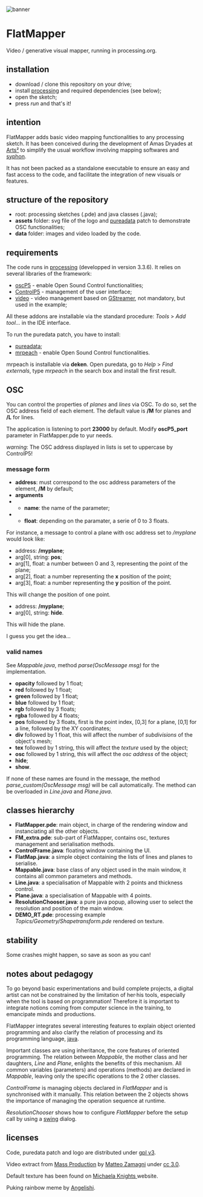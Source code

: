 ![banner](http://polymorph.cool/wp-content/uploads/2018/04/logo-banner-900x250.png)

# FlatMapper
Video / generative visual mapper, running in processing.org.

## installation

* download / clone this repository on your drive;
* install [processing](http://processing.org) and required dependencies (see below);
* open the sketch;
* press *run* and that's it!

## intention

FlatMapper adds basic video mapping functionalities to any processing sketch. It has been conceived during the development of Amas Dryades at [Arts²](http://www.artsaucarre.be/) to simplify the usual workflow involving mapping softwares and [syphon](http://www.syphon.v002.info/).

It has not been packed as a standalone executable to ensure an easy and fast access to the code, and facilitate the integration of new visuals or features.

## structure of the repository

* root: processing sketches (.pde) and java classes (.java);
* **assets** folder: svg file of the logo and [pureadata](http://puredata.info/) patch to demonstrate OSC functionalities;
* **data** folder: images and video loaded by the code.

## requirements

The code runs in [processing](http://processing.org) (developped in version 3.3.6). It relies on several libraries of the framework:

* [oscP5](http://www.sojamo.de/libraries/oscP5/) - enable Open Sound Control functionalities;
* [ControlP5](http://www.sojamo.de/libraries/controlP5/) - management of the user interface;
* [video](https://processing.org/reference/libraries/video/index.html) - video management based on [GStreamer](https://gstreamer.freedesktop.org/), not mandatory, but used in the example;

All these addons are installable via the standard procedure: *Tools* > *Add tool...* in the IDE interface.

To run the puredata patch, you have to install:

* [pureadata](http://puredata.info/);
* [mrpeach](https://github.com/reduzent/pd-mrpeach) - enable Open Sound Control functionalities.

mrpeach is installable via **deken**. Open puredata, go to *Help* > *Find externals*, type *mrpeach* in the search box and install the first result.

## OSC

You can control the properties of *planes* and *lines* via OSC. To do so, set the OSC address field of each element. The default value is **/M** for planes and **/L** for lines.

The application is listening to port **23000** by default. Modify **oscP5_port** parameter in FlatMapper.pde to yur needs.

*warning*: The OSC address displayed in lists is set to uppercase by ControlP5!

### message form

* **address**: must correspond to the osc address parameters of the element, **/M** by default;
* **arguments**
* * **name**: the name of the parameter;
* * **float**: depending on the paramater, a serie of 0 to 3 floats.

For instance, a message to control a plane with osc address set to */myplane* would look like:

* address: **/myplane**;
* arg[0], string: **pos**;
* arg[1], float: a number between 0 and 3, representing the point of the plane;
* arg[2], float: a number representing the **x** position of the point;
* arg[3], float: a number representing the **y** position of the point.

This will change the position of one point.

* address: **/myplane**;
* arg[0], string: **hide**.

This will hide the plane.

I guess you get the idea...

### valid names

See *Mappable.java*, method *parse(OscMessage msg)* for the implementation.

* **opacity** followed by 1 float;
* **red** followed by 1 float;
* **green** followed by 1 float;
* **blue** followed by 1 float;
* **rgb** followed by 3 floats;
* **rgba** followed by 4 floats;
* **pos** followed by 3 floats, first is the point index, [0,3] for a plane, [0,1] for a line, followed by the XY coordinates;
* **div** followed by 1 float, this will affect the number of *subdivisions* of the object's mesh;
* **tex** followed by 1 string, this will affect the *texture* used by the object;
* **osc** followed by 1 string, this will affect the *osc address* of the object;
* **hide**;
* **show**.

If none of these names are found in the message, the method *parse_custom(OscMessage msg)* will be call automatically. The method can be overloaded in *Line.java* and *Plane.java*.

## classes hierarchy

* **FlatMapper.pde**: main object, in charge of the rendering window and instanciating all the other objects.
* **FM_extra.pde**: sub-part of FlatMapper, contains osc, textures management and serialisation methods.
* **ControlFrame.java**: floating window containing the UI.
* **FlatMap.java**: a simple object containing the lists of lines and planes to serialise.
* **Mappable.java**: base class of any object used in the main window, it contains all common parameters and methods.
* **Line.java**: a specialisation of Mappable with 2 points and thickness control.
* **Plane.java**: a specialisation of Mappable with 4 points.
* **ResolutionChooser.java**: a pure java popup, allowing user to select the resolution and position of the main window.
* **DEMO_RT.pde**: processing example *Topics/Geometry/Shapetransform.pde* rendered on  texture.

## stability

Some crashes might happen, so save as soon as you can!

## notes about pedagogy

To go beyond basic experimentations and build complete projects, a digital artist can not be constrained by the limitation of her·his tools, especially when the tool is based on programmation! Therefore it is important to integrate notions coming from computer science in the training, to emancipate minds and productions.

FlatMapper integrates several interesting features to explain object oriented programming and also clarify the relation of processing and its programming language, [java](https://en.wikipedia.org/wiki/Java_(programming_language)).

Important classes are using inheritance, the core features of oriented programming. The relation between *Mappable*, the mother class and her daughters, *Line* and *Plane*, enlights the benefits of this mechanism. All common variables (parameters) and operations (methods) are declared in *Mappable*, leaving only the specific operations to the 2 other classes.

*ControlFrame* is managing objects declared in *FlatMapper* and is synchronised with it manually. This relation between the 2 objects shows the importance of managing the operation sequence at runtime.

*ResolutionChooser* shows how to configure *FlatMapper* before the setup call by using a [swing](https://en.wikipedia.org/wiki/Swing_(Java)) dialog.

## licenses

Code, puredata patch and logo are distributed under [gpl v3](https://www.gnu.org/licenses/agpl-3.0.en.html).

Video extract from [Mass Production](https://vimeo.com/143615010) by [Matteo Zamagni](https://vimeo.com/matteozamagni) under [cc 3.0](https://creativecommons.org/licenses/by/3.0/).

Default texture has been found on [Michaela Knights ](http://michaelagamesartba1b.blogspot.be/2015/12/ba1b-consists-of-3-project-briefs-which.html) website.

Puking rainbow meme by [Angelishi](http://knowyourmeme.com/photos/1175959-puking-rainbows).